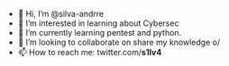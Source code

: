 - 👋 Hi, I’m @silva-andrre
- 👀 I’m interested in learning about Cybersec
- 🌱 I’m currently learning pentest and python.
- 💞️ I’m looking to collaborate on share my knowledge o/
- 📫 How to reach me: twitter.com/__s1lv4__


<!---
silva-andrre/silva-andrre is a ✨ special ✨ repository because its `README.md` (this file) appears on your GitHub profile.
You can click the Preview link to take a look at your changes.
--->
